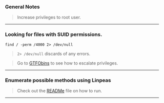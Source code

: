 ### General Notes

> Increase privileges to root user.

---
### Looking for files with SUID permissions.

```
find / -perm /4000 2> /dev/null
```
> `2> /dev/null` discards of any errors.

> Go to [GTFObins](https://gtfobins.github.io/) to see how to escalate privileges.

---
### Enumerate possible methods using Linpeas

> Check out the [READMe](https://github.com/carlospolop/PEASS-ng/tree/master/linPEAS) file on how to run.

---
